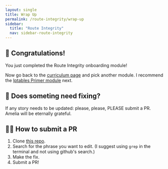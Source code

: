 ```yaml
---
layout: single
title: Wrap Up
permalink: /route-integrity/wrap-up
sidebar:
  title: "Route Integrity"
  nav: sidebar-route-integrity
---
```


## 🎉 Congratulations!

You just completed the Route Integrity onboarding module!

Now go back to the [curriculum page](../curriculum) and pick another module. I
recommend the [Iptables Primer module](../iptables-primer/intro) next.


## 👀 Does someting need fixing?

If any story needs to be updated: please, please, PLEASE submit a PR. Amelia
will be eternally grateful.

## 👩‍💻 How to submit a PR
1. Clone [this repo](https://github.com/cloudfoundry/cf-networking-onboarding).
1. Search for the phrase you want to edit. (I suggest using `grep` in the
   terminal and not using github's search.)
1. Make the fix.
1. Submit a PR!
